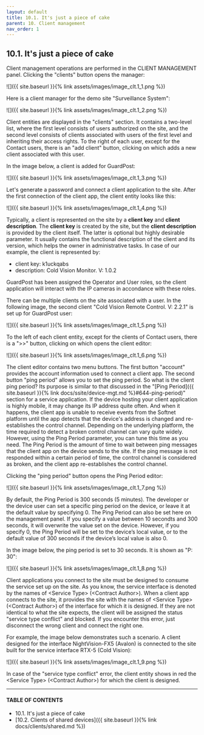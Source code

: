 ```yaml
---
layout: default
title: 10.1. It's just a piece of cake
parent: 10. Client management
nav_order: 1
---
```


## 10.1. It's just a piece of cake

Client management operations are performed in the <span class="header-green">CLIENT MANAGEMENT</span> panel. Clicking the "<span class="text-cyan">clients</span>" button opens the manager:

![]({{ site.baseurl }}{% link assets/images/image_clt.1_1.png %})

Here is a client manager for the demo site "Surveillance System":

![]({{ site.baseurl }}{% link assets/images/image_clt.1_2.png %})

Client entities are displayed in the "<span class="text-blue">clients</span>" section. It contains a two-level list, where the first level consists of users authorized on the site, and the second level consists of clients associated with users of the first level and inheriting their access rights. To the right of each user, except for the Contact users, there is an "<span class="text-green">add client</span>" button, clicking on which adds a new client associated with this user.  

In the image below, a client is added for GuardPost:

![]({{ site.baseurl }}{% link assets/images/image_clt.1_3.png %})

Let's generate a password and connect a client application to the site. After the first connection of the client app, the client entity looks like this:

![]({{ site.baseurl }}{% link assets/images/image_clt.1_4.png %})

Typically, a client is represented on the site by a **client key** and **client description**. The **client key** is created by the site, but the **client description** is provided by the client itself. The latter is optional but highly desirable parameter. It usually contains the functional description of the client and its version, which helps the owner in administrative tasks. In case of our example, the client is represented by:  
* <span class="text-caption">client key</span>: k1uckqabs
* <span class="text-caption">description</span>: Cold Vision Monitor. V: 1.0.2

GuardPost has been assigned the <span class="text-role">Operator</span> and <span class="text-role">User</span> roles, so the client application will interact with the IP cameras in accondance with these roles.  

There can be multiple clients on the site associated with a user. In the following image, the second client "Cold Vision Remote Control. V: 2.2.1" is set up for GuardPost user:

![]({{ site.baseurl }}{% link assets/images/image_clt.1_5.png %})

To the left of each client entity, except for the clients of Contact users, there is a "<span class="text-cyan">&gt;&gt;</span>" button, clicking on which opens the client editor:

![]({{ site.baseurl }}{% link assets/images/image_clt.1_6.png %})

The client editor contains two menu buttons. The first button "<span class="text-cyan">account</span>" provides the account information used to connect a client app. The second button "<span class="text-cyan">ping period</span>" allows you to set the ping period. So what is the client ping period? Its purpose is similar to that discussed in the "[Ping Period]({{ site.baseurl }}{% link docs/ssite/device-mgt.md %}#644-ping-period)" section for a service application. If the device hosting your client application is highly mobile, it may change its IP address quite often. And when it happens, the client app is unable to receive events from the Softnet platform until the app detects that the device's address is changed and re-establishes the control channel. Depending on the underlying platform, the time required to detect a broken control channel can vary quite widely. However, using the Ping Period parameter, you can tune this time as you need. The Ping Period is the amount of time to wait between ping messages that the client app on the device sends to the site. If the ping message is not responded within a certain period of time, the control channel is considered as broken, and the client app re-establishes the control channel.  

Clicking the "<span class="text-cyan">ping period</span>" button opens the Ping Period editor: 

![]({{ site.baseurl }}{% link assets/images/image_clt.1_7.png %})

By default, the Ping Period is 300 seconds (5 minutes). The developer or the device user can set a specific ping period on the device, or leave it at the default value by specifying 0. The Ping Period can also be set here on the management panel. If you specify a value between 10 secondts and 300 seconds, it will overwrite the value set on the device. However, if you specify 0, the Ping Period will be set to the device’s local value, or to the default value of 300 seconds if the device’s local value is also 0.

In the image below, the ping period is set to 30 seconds. It is shown as "<span class="text-green">P</span>: 30":

![]({{ site.baseurl }}{% link assets/images/image_clt.1_8.png %})

Client applications you connect to the site must be designed to consume the service set up on the site. As you know, the service interface is denoted by the names of &lt;<span class="text-st">Service Type</span>&gt; (&lt;<span class="text-st">Contract Author</span>&gt;). When a client app connects to the site, it provides the site with the names of &lt;<span class="text-st">Service Type</span>&gt; (&lt;<span class="text-st">Contract Author</span>&gt;) of the interface for which it is designed. If they are not identical to what the site expects, the client will be assigned the status "<span class="text-red">service type conflict</span>" and blocked. If you encounter this error, just disconnect the wrong client and connect the right one.  

For example, the image below demonstrates such a scenario. A client designed for the interface <span class="text-st">NightVision-FX5</span> (<span class="text-st">Avalon</span>) is connected to the site built for the service interface <span class="text-st">RTX-5</span> (<span class="text-st">Cold Vision</span>):

![]({{ site.baseurl }}{% link assets/images/image_clt.1_9.png %})

In case of the "<span class="text-red">service type conflict</span>" error, the client entity shows in red the &lt;<span class="text-red">Service Type</span>&gt; (&lt;<span class="text-red">Contract Author</span>&gt;) for which the client is designed. 

---
#### TABLE OF CONTENTS
* 10.1. It's just a piece of cake
* [10.2. Clients of shared devices]({{ site.baseurl }}{% link docs/clients/shared.md %})
